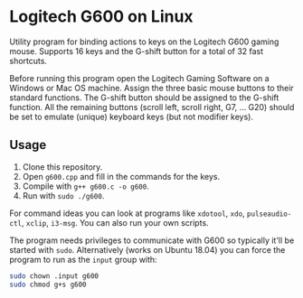 # Logitech G600 on Linux

Utility program for binding actions to keys on the Logitech G600 gaming mouse. Supports 16 keys and the G-shift button for a total of 32 fast shortcuts.

Before running this program open the Logitech Gaming Software on a Windows or Mac OS machine. Assign the three basic mouse buttons to their standard functions. The G-shift button should be assigned to the G-shift function. All the remaining buttons (scroll left, scroll right, G7, ... G20) should be set to emulate (unique) keyboard keys (but not modifier keys).

## Usage

1. Clone this repository.
2. Open `g600.cpp` and fill in the commands for the keys.
3. Compile with `g++ g600.c -o g600`.
4. Run with `sudo ./g600`.

For command ideas you can look at programs like `xdotool`, `xdo`, `pulseaudio-ctl`, `xclip`, `i3-msg`. You can also run your own scripts.

The program needs privileges to communicate with G600 so typically it'll be started with `sudo`. Alternatively (works on Ubuntu 18.04) you can force the program to run as the `input` group with:

```bash
sudo chown .input g600
sudo chmod g+s g600
```

